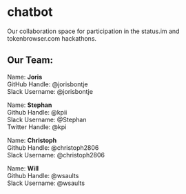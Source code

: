 # chatbot
Our collaboration space for participation in the status.im and tokenbrowser.com hackathons.

## Our Team:

Name: **Joris**  
GitHub Handle: @jorisbontje  
Slack Username: @jorisbontje

Name: **Stephan**  
Github Handle: @kpii  
Slack Username: @Stephan  
Twitter Handle: @kpi

Name: **Christoph**  
Github Handle: @christoph2806  
Slack Username: @christoph2806

Name: **Will**  
Github Handle: @wsaults  
Slack Username: @wsaults

